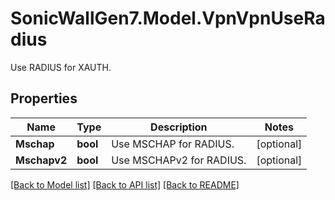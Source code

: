 # SonicWallGen7.Model.VpnVpnUseRadius
Use RADIUS for XAUTH.

## Properties

Name | Type | Description | Notes
------------ | ------------- | ------------- | -------------
**Mschap** | **bool** | Use MSCHAP for RADIUS. | [optional] 
**Mschapv2** | **bool** | Use MSCHAPv2 for RADIUS. | [optional] 

[[Back to Model list]](../README.md#documentation-for-models) [[Back to API list]](../README.md#documentation-for-api-endpoints) [[Back to README]](../README.md)

